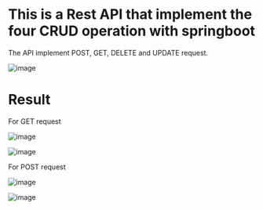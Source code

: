# This is a Rest API that implement the four CRUD operation with springboot
The API implement POST, GET, DELETE and UPDATE request.  

![image](https://user-images.githubusercontent.com/48040683/145459020-81f42909-b6f8-4c37-ae00-795374626a18.png)


# Result 

For GET request

![image](https://user-images.githubusercontent.com/48040683/145462510-46df5064-ac63-4446-a34f-90ad48339b0f.png)


![image](https://user-images.githubusercontent.com/48040683/145468035-66abf39c-7dae-4046-b36d-584d15853e94.png)






For POST request

![image](https://user-images.githubusercontent.com/48040683/145468810-f59b159e-1051-471c-aa73-42800f4266ba.png)


![image](https://user-images.githubusercontent.com/48040683/145469708-b9ee985d-67e1-4620-bd45-4fc56be8a5d4.png)






